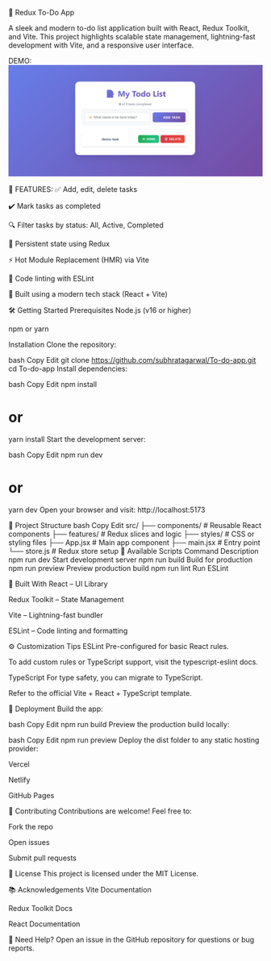 📝 Redux To-Do App

A sleek and modern to-do list application built with React, Redux Toolkit, and Vite. This project highlights scalable state management, lightning-fast development with Vite, and a responsive user interface.

DEMO:
![App Screenshot](assets/image.jpg)


🚀 FEATURES: 
✅ Add, edit, delete tasks

✔️ Mark tasks as completed

🔍 Filter tasks by status: All, Active, Completed

💾 Persistent state using Redux

⚡ Hot Module Replacement (HMR) via Vite

🧹 Code linting with ESLint

🧰 Built using a modern tech stack (React + Vite)



🛠️ Getting Started
Prerequisites
Node.js (v16 or higher)

npm or yarn

Installation
Clone the repository:

bash
Copy
Edit
git clone https://github.com/subhratagarwal/To-do-app.git
cd To-do-app
Install dependencies:

bash
Copy
Edit
npm install
# or
yarn install
Start the development server:

bash
Copy
Edit
npm run dev
# or
yarn dev
Open your browser and visit:
http://localhost:5173



📁 Project Structure
bash
Copy
Edit
src/
├── components/       # Reusable React components
├── features/         # Redux slices and logic
├── styles/           # CSS or styling files
├── App.jsx           # Main app component
├── main.jsx          # Entry point
└── store.js          # Redux store setup
📜 Available Scripts
Command	Description
npm run dev	Start development server
npm run build	Build for production
npm run preview	Preview production build
npm run lint	Run ESLint

🧱 Built With
React – UI Library

Redux Toolkit – State Management

Vite – Lightning-fast bundler

ESLint – Code linting and formatting

⚙️ Customization Tips
ESLint
Pre-configured for basic React rules.

To add custom rules or TypeScript support, visit the typescript-eslint docs.

TypeScript
For type safety, you can migrate to TypeScript.

Refer to the official Vite + React + TypeScript template.


🚀 Deployment
Build the app:

bash
Copy
Edit
npm run build
Preview the production build locally:

bash
Copy
Edit
npm run preview
Deploy the dist folder to any static hosting provider:

Vercel

Netlify

GitHub Pages


🤝 Contributing
Contributions are welcome!
Feel free to:

Fork the repo

Open issues

Submit pull requests


📄 License
This project is licensed under the MIT License.

📚 Acknowledgements
Vite Documentation

Redux Toolkit Docs

React Documentation

💬 Need Help?
Open an issue in the GitHub repository for questions or bug reports.

